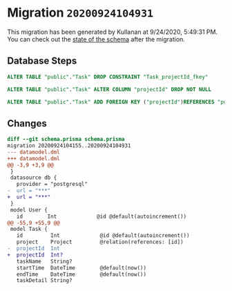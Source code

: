 # Migration `20200924104931`

This migration has been generated by Kullanan at 9/24/2020, 5:49:31 PM.
You can check out the [state of the schema](./schema.prisma) after the migration.

## Database Steps

```sql
ALTER TABLE "public"."Task" DROP CONSTRAINT "Task_projectId_fkey"

ALTER TABLE "public"."Task" ALTER COLUMN "projectId" DROP NOT NULL

ALTER TABLE "public"."Task" ADD FOREIGN KEY ("projectId")REFERENCES "public"."Project"("id") ON DELETE CASCADE ON UPDATE CASCADE
```

## Changes

```diff
diff --git schema.prisma schema.prisma
migration 20200924104155..20200924104931
--- datamodel.dml
+++ datamodel.dml
@@ -3,9 +3,9 @@
 }
 datasource db {
   provider = "postgresql"
-  url = "***"
+  url = "***"
 }
 model User {
   id        Int             @id @default(autoincrement())
@@ -55,9 +55,9 @@
 model Task {
   id         Int             @id @default(autoincrement())
   project    Project         @relation(references: [id])
-  projectId  Int
+  projectId  Int?
   taskName   String?
   startTime  DateTime        @default(now())
   endTime    DateTime        @default(now())
   taskDetail String?
```


